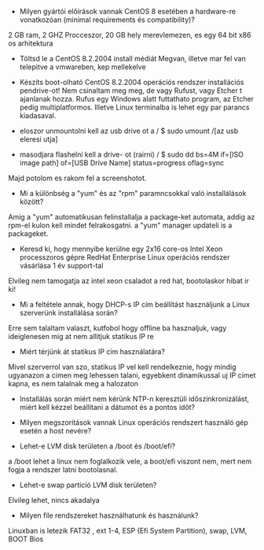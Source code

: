 - Milyen gyártói előírások vannak CentOS 8 esetében a hardware-re vonatkozóan (minimal requirements és compatibility)?

2 GB ram, 2 GHZ Procceszor, 20 GB hely merevlemezen, es egy 64 bit x86 os arhitektura

- Töltsd le a CentOS 8.2.2004 install médiát
 Megvan, illetve mar fel van telepitve a vmwareben, kep mellekelve

- Készíts boot-olható CentOS 8.2.2004 operációs rendszer installációs pendrive-ot!
 Nem csinaltam meg meg, de vagy Rufust, vagy Etcher t ajanlanak hozza. Rufus egy Windows alatt futtathato program, az Etcher pedig multiplatformos. 
 Illetve Linux terminalba is lehet egy par parancs kiadasaval.

 - eloszor unmountolni kell az usb drive ot a / $ sudo umount /[az usb eleresi utja]
 - masodjara flashelni kell a drive- ot (rairni) / $ sudo dd bs=4M if=[ISO image path] of=[USB Drive Name] status=progress oflag=sync

 Majd potolom es rakom fel a screenshotot. 

- Mi a különbség a "yum" és az "rpm" paramncsokkal való installálások között?

 Amig a "yum" automatikusan felinstallalja a package-ket automata, addig az rpm-el kulon kell mindet felrakosgatni. a "yum" manager updateli is a packageket.  

- Keresd ki, hogy mennyibe kerülne egy 2x16 core-os Intel Xeon processzoros gépre RedHat Enterprise Linux operációs rendszer vásárlása 1 év support-tal

 Elvileg nem tamogatja az intel xeon csaladot a red hat, bootolaskor hibat ir ki!

- Mi a feltétele annak, hogy DHCP-s IP cím beállítást használjunk a Linux szerverünk installálása során?

 Erre sem talaltam valaszt, kutfobol hogy offline ba hasznaljuk, vagy ideiglenesen mig at nem allitjuk statikus IP re

- Miért térjünk át statikus IP cím használatára?
 
 Mivel szerverrol van szo, statikus IP vel kell rendelkeznie, hogy mindig ugyanazon a cimen meg lehessen talani, egyebkent dinamikussal uj IP cimet kapna, es nem talalnak meg a halozaton

- Installálás során miért nem kérünk NTP-n keresztüli időszinkronizálást, miért kell kézzel beállítani a dátumot és a pontos időt?


- Milyen megszorítások vannak Linux operációs rendszert használó gép esetén a host nevére?


- Lehet-e LVM disk területen a /boot és /boot/efi?

a /boot lehet a linux nem foglalkozik vele, a boot/efi viszont nem, mert nem fogja a rendszer latni bootolasnal.

- Lehet-e swap partíció LVM disk területen?

Elvileg lehet, nincs akadalya

- Milyen file rendszereket használhatunk és használunk?

Linuxban is letezik FAT32 , ext 1-4, ESP (Efi System Partition), swap, LVM, BOOT Bios